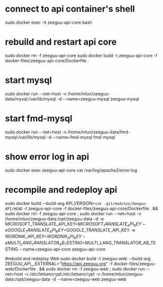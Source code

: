 
# connect to api container's shell
sudo docker exec -it zeeguu-api-core bash

# rebuild and restart api core
sudo docker rm -f zeeguu-api-core
sudo docker build -t zeeguu-api-core -f docker-files/zeeguu-api-core/Dockerfile .

# start mysql
sudo docker run --net=host -v /home/mlun/zeeguu-data/mysql:/var/lib/mysql -d --name=zeeguu-mysql zeeguu-mysql

# start fmd-mysql
sudo docker run --net=host -v /home/mlun/zeeguu-data/fmd-mysql:/var/lib/mysql -d --name=fmd-mysql fmd-mysql


# show error log in api
sudo docker exec zeeguu-api-core cat /var/log/apache2/error.log


# recompile and redeploy api

sudo docker build --build-arg API_VERSION=`cat .git/modules/Zeeguu-API/HEAD` -t zeeguu-api-core -f docker-files/zeeguu-api-core/Dockerfile . && sudo docker rm -f zeeguu-api-core ; sudo docker run --net=host -v /home/mlun/zeeguu-data:/opt/zeeguu-data -d -e MICROSOFT_TRANSLATE_API_KEY=$MICROSOFT_TRANSLATE_API_KEY -e GOOGLE_TRANSLATE_API_KEY=$GOOGLE_TRANSLATE_API_KEY -e WORDNIK_API_KEY=$WORDNIK_API_KEY -e MULTI_LANG_TRANSLATOR_AB_TESTING=$MULTI_LANG_TRANSLATOR_AB_TESTING  --name=zeeguu-api-core zeeguu-api-core

#rebuild and redeploy Web
sudo docker build -t zeeguu-web --build-arg ZEEGUU_API__EXTERNAL="https://api.zeeguu.org" -f docker-files/zeeguu-web/Dockerfile . && sudo docker rm -f zeeguu-web ; sudo docker run --net=host -v /etc/letsencrypt:/etc/letsencrypt -v /home/mlun/zeeguu-data:/opt/zeeguu-data -d --name=zeeguu-web zeeguu-web

